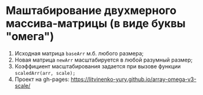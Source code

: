 # Маштабирование двухмерного массива-матрицы (в виде буквы "омега")

1. Исходная матрица `baseArr` м.б. любого размера;
2. Новая матрица `newArr` масштабируется в любой разумный размер;
3. Коэффициент масштабирования задается при вызове функции `scaledArr(arr, scale);`
4. Проект на gh-pages: https://litvinenko-yury.github.io/array-omega-v3-scale/
